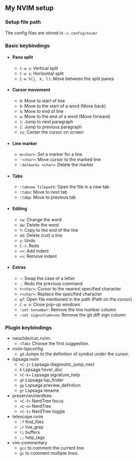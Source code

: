 ## My NVIM setup

### Setup file path

The config files are stored in `~/.config/nvim/`

### Basic keybindings

- #### Pane split
  - `C-w v`: Vertical split
  - `C-w s`: Horizontal split
  - `C-w h(j, k, l)`: Move between the split panes

- #### Cursor movement
  - `0`: Move to start of line
  - `b`: Move to the start of a word (Move back)
  - `$`: Move to end of line
  - `w`: Move to the end of a word (Move forward)
  - `}`: Jump to next paragraph
  - `{`: Jump to previous paragraph
  - `zz`: Center the cursor on screen

- #### Line marker
  - `m<char>`: Set a marker for a line
  - `'<char>`: Move cursor to the marked line
  - `:delmarks <char>`: Delete the marker

- #### Tabs
  - `:tabnew filepath`: Open the file in a new tab
  - `:tabn`: Move to next tab
  - `:tabp`: Move to previous tab

- #### Editing
  - `cw`: Change the word
  - `dw`: Delete the word
  - `Y`: Copy to the end of the line
  - `dd`: Delete (cut) a line
  - `u`: Undo
  - `C-r`: Redo
  - `>>`: Add indent
  - `<<`: Remove indent

- #### Extras
  - `~`: Swap the case of a letter
  - `.`: Redo the previous command
  - `t<char>`: Cursor to the nearest specified character
  - `r<char>`: Replace the specified character
  - `gf`: Open file mentioned in the path (Path on the cursor)
  - `C-w o`: Close pop-up windows
  - `:set nonumber`: Remove the line number column
  - `:set signcolumn=no`: Remove the git diff sign column

### Plugin keybindings

- neoclide/coc.nvim:
  - `<Tab>` Choose the first suggestion.
- nvim-lspconfig
  - `gd` Jumps to the definition of symbol under the cursor.
- lspsaga.nvim
  - `<C-j>` Lspsaga diagnostic_jump_next
  - `K` Lspsaga hover_doc
  - `<C-k>` Lspsaga signature_help
  - `gh` Lspsaga lsp_finder
  - `gp` Lspsaga preview_definition
  - `gr` Lspsaga rename
- preservim/nerdtree
  - `<C-f>` NerdTree focus
  - `<C-n>` NerdTree
  - `<C-t>` NerdTree toggle
- telescope.nvim
  - `:f` find_files
  - `;r` live_grep
  - `\\` buffers
  - `;;` help_tags
- vim-commentary
  - `gcc` to comment the current line.
  - `gc` to comment multiple lines.

